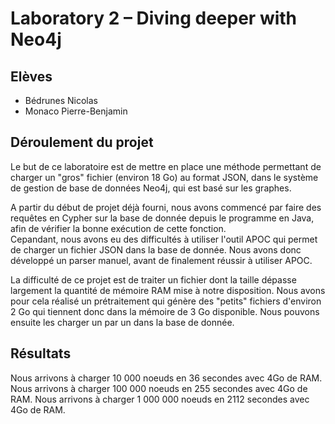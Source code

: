 # Laboratory 2 – Diving deeper with Neo4j

## Elèves

- Bédrunes Nicolas
- Monaco Pierre-Benjamin

## Déroulement du projet

Le but de ce laboratoire est de mettre en place une méthode permettant de charger un "gros" fichier (environ 18 Go) au format JSON, dans le système de gestion de base de données Neo4j, qui est basé sur les graphes.  

A partir du début de projet déjà fourni, nous avons commencé par faire des requêtes en Cypher sur la base de donnée depuis le programme en Java, afin de vérifier la bonne exécution de cette fonction.  
Cepandant, nous avons eu des difficultés à utiliser l'outil APOC qui permet de charger un fichier JSON dans la base de donnée. Nous avons donc développé un parser manuel, avant de finalement réussir à utiliser APOC.

La difficulté de ce projet est de traiter un fichier dont la taille dépasse largement la quantité de mémoire RAM mise à notre disposition. Nous avons pour cela réalisé un prétraitement qui génère des "petits" fichiers d'environ 2 Go qui tiennent donc dans la mémoire de 3 Go disponible. Nous pouvons ensuite les charger un par un dans la base de donnée.

## Résultats

Nous arrivons à charger 10 000 noeuds en 36 secondes avec 4Go de RAM.
Nous arrivons à charger 100 000 noeuds en 255 secondes avec 4Go de RAM.
Nous arrivons à charger 1 000 000 noeuds en 2112 secondes avec 4Go de RAM.
